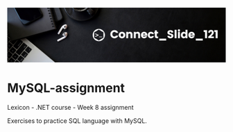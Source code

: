 ![alt text](https://github.com/Connectslide121/MySQL-assignment/blob/main/Connect_banner_github.png)

# MySQL-assignment
Lexicon - .NET course - Week 8 assignment

Exercises to practice SQL language with MySQL.
